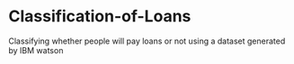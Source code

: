 # Classification-of-Loans
Classifying whether people will pay loans or not using a dataset generated by IBM watson
